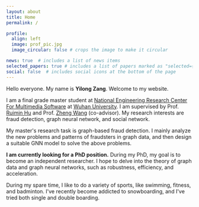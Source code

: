 ```yaml
---
layout: about
title: Home
permalink: /

profile:
  align: left
  image: prof_pic.jpg
  image_circular: false # crops the image to make it circular

news: true  # includes a list of news items
selected_papers: true # includes a list of papers marked as "selected={true}"
social: false  # includes social icons at the bottom of the page
---
```


Hello everyone. My name is **Yilong Zang**. Welcome to my website.

I am a final grade master student at [National Engineering Research Center For Multimedia Software](http://multimedia.whu.edu.cn/index.php?lang=2) at [Wuhan University](https://en.whu.edu.cn/). I am supervised by Prof. [Ruimin Hu](http://multimedia.whu.edu.cn/index.php?a=show&catid=69&id=71&lang=2) and Prof. [Zheng Wang](https://wangzwhu.github.io/home/) (co-advisor). My research interests are fraud detection, graph neural network, and social network.

My master's research task is graph-based fraud detection. I mainly analyze the new problems and patterns of fraudsters in graph data, and then design a suitable GNN model to solve the above problems.

**I am currently looking for a PhD position.** During my PhD, my goal is to become an independent researcher. I hope to delve into the theory of graph data and graph neural networks, such as robustness, efficiency, and acceleration.

During my spare time, I like to do a variety of sports, like swimming, fitness, and badminton. I've recently become addicted to snowboarding, and I've tried both single and double boarding.



